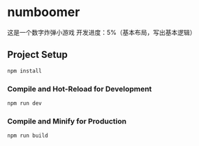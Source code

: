 # numboomer

这是一个数字炸弹小游戏
开发进度：5%（基本布局，写出基本逻辑）


## Project Setup

```sh
npm install
```

### Compile and Hot-Reload for Development

```sh
npm run dev
```

### Compile and Minify for Production

```sh
npm run build
```
